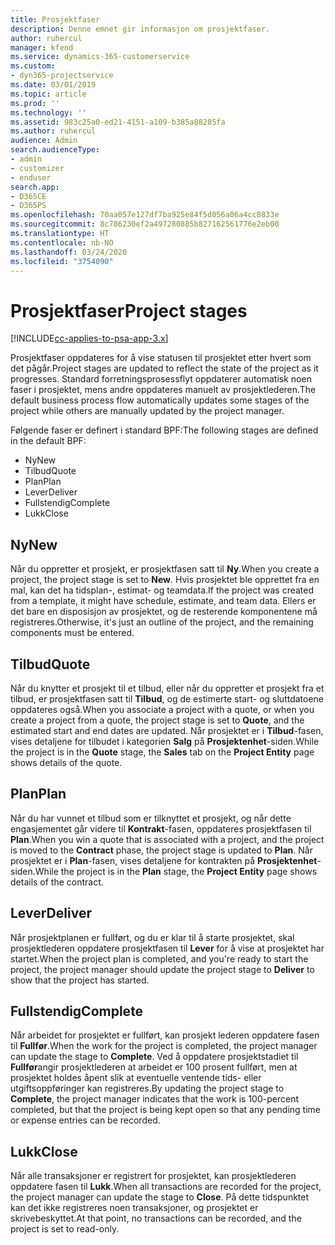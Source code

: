 ```yaml
---
title: Prosjektfaser
description: Denne emnet gir informasjon om prosjektfaser.
author: ruhercul
manager: kfend
ms.service: dynamics-365-customerservice
ms.custom:
- dyn365-projectservice
ms.date: 03/01/2019
ms.topic: article
ms.prod: ''
ms.technology: ''
ms.assetid: 983c25a0-ed21-4151-a109-b385a88285fa
ms.author: ruhercul
audience: Admin
search.audienceType:
- admin
- customizer
- enduser
search.app:
- D365CE
- D365PS
ms.openlocfilehash: 70aa057e127df7ba925e84f5d056a06a4cc8833e
ms.sourcegitcommit: 8c786230ef2a497280885b827162561776e2eb00
ms.translationtype: HT
ms.contentlocale: nb-NO
ms.lasthandoff: 03/24/2020
ms.locfileid: "3754090"
---
```

# <a name="project-stages"></a><span data-ttu-id="2d181-103">Prosjektfaser</span><span class="sxs-lookup"><span data-stu-id="2d181-103">Project stages</span></span> 

[!INCLUDE[cc-applies-to-psa-app-3.x](../includes/cc-applies-to-psa-app-3x.md)]

<span data-ttu-id="2d181-104">Prosjektfaser oppdateres for å vise statusen til prosjektet etter hvert som det pågår.</span><span class="sxs-lookup"><span data-stu-id="2d181-104">Project stages are updated to reflect the state of the project as it progresses.</span></span> <span data-ttu-id="2d181-105">Standard forretningsprosessflyt oppdaterer automatisk noen faser i prosjektet, mens andre oppdateres manuelt av prosjektlederen.</span><span class="sxs-lookup"><span data-stu-id="2d181-105">The default business process flow automatically updates some stages of the project while others are manually updated by the project manager.</span></span> 

<span data-ttu-id="2d181-106">Følgende faser er definert i standard BPF:</span><span class="sxs-lookup"><span data-stu-id="2d181-106">The following stages are defined in the default BPF:</span></span>

- <span data-ttu-id="2d181-107">Ny</span><span class="sxs-lookup"><span data-stu-id="2d181-107">New</span></span>
- <span data-ttu-id="2d181-108">Tilbud</span><span class="sxs-lookup"><span data-stu-id="2d181-108">Quote</span></span>
- <span data-ttu-id="2d181-109">Plan</span><span class="sxs-lookup"><span data-stu-id="2d181-109">Plan</span></span>
- <span data-ttu-id="2d181-110">Lever</span><span class="sxs-lookup"><span data-stu-id="2d181-110">Deliver</span></span>
- <span data-ttu-id="2d181-111">Fullstendig</span><span class="sxs-lookup"><span data-stu-id="2d181-111">Complete</span></span>
- <span data-ttu-id="2d181-112">Lukk</span><span class="sxs-lookup"><span data-stu-id="2d181-112">Close</span></span> 

## <a name="new"></a><span data-ttu-id="2d181-113">Ny</span><span class="sxs-lookup"><span data-stu-id="2d181-113">New</span></span>

<span data-ttu-id="2d181-114">Når du oppretter et prosjekt, er prosjektfasen satt til **Ny**.</span><span class="sxs-lookup"><span data-stu-id="2d181-114">When you create a project, the project stage is set to **New**.</span></span> <span data-ttu-id="2d181-115">Hvis prosjektet ble opprettet fra en mal, kan det ha tidsplan-, estimat- og teamdata.</span><span class="sxs-lookup"><span data-stu-id="2d181-115">If the project was created from a template, it might have schedule, estimate, and team data.</span></span> <span data-ttu-id="2d181-116">Ellers er det bare en disposisjon av prosjektet, og de resterende komponentene må registreres.</span><span class="sxs-lookup"><span data-stu-id="2d181-116">Otherwise, it's just an outline of the project, and the remaining components must be entered.</span></span>

## <a name="quote"></a><span data-ttu-id="2d181-117">Tilbud</span><span class="sxs-lookup"><span data-stu-id="2d181-117">Quote</span></span>

<span data-ttu-id="2d181-118">Når du knytter et prosjekt til et tilbud, eller når du oppretter et prosjekt fra et tilbud, er prosjektfasen satt til **Tilbud**, og de estimerte start- og sluttdatoene oppdateres også.</span><span class="sxs-lookup"><span data-stu-id="2d181-118">When you associate a project with a quote, or when you create a project from a quote, the project stage is set to **Quote**, and the estimated start and end dates are updated.</span></span> <span data-ttu-id="2d181-119">Når prosjektet er i **Tilbud**-fasen, vises detaljene for tilbudet i kategorien **Salg** på **Prosjektenhet**-siden.</span><span class="sxs-lookup"><span data-stu-id="2d181-119">While the project is in the **Quote** stage, the **Sales** tab on the **Project Entity** page shows details of the quote.</span></span>

## <a name="plan"></a><span data-ttu-id="2d181-120">Plan</span><span class="sxs-lookup"><span data-stu-id="2d181-120">Plan</span></span>

<span data-ttu-id="2d181-121">Når du har vunnet et tilbud som er tilknyttet et prosjekt, og når dette engasjementet går videre til **Kontrakt**-fasen, oppdateres prosjektfasen til **Plan**.</span><span class="sxs-lookup"><span data-stu-id="2d181-121">When you win a quote that is associated with a project, and the project is moved to the **Contract** phase, the project stage is updated to **Plan**.</span></span> <span data-ttu-id="2d181-122">Når prosjektet er i **Plan**-fasen, vises detaljene for kontrakten på **Prosjektenhet**-siden.</span><span class="sxs-lookup"><span data-stu-id="2d181-122">While the project is in the **Plan** stage, the **Project Entity** page shows details of the contract.</span></span>

## <a name="deliver"></a><span data-ttu-id="2d181-123">Lever</span><span class="sxs-lookup"><span data-stu-id="2d181-123">Deliver</span></span>

<span data-ttu-id="2d181-124">Når prosjektplanen er fullført, og du er klar til å starte prosjektet, skal prosjektlederen oppdatere prosjektfasen til **Lever** for å vise at prosjektet har startet.</span><span class="sxs-lookup"><span data-stu-id="2d181-124">When the project plan is completed, and you're ready to start the project, the project manager should update the project stage to **Deliver** to show that the project has started.</span></span>

## <a name="complete"></a><span data-ttu-id="2d181-125">Fullstendig</span><span class="sxs-lookup"><span data-stu-id="2d181-125">Complete</span></span> 

<span data-ttu-id="2d181-126">Når arbeidet for prosjektet er fullført, kan prosjekt lederen oppdatere fasen til **Fullfør**.</span><span class="sxs-lookup"><span data-stu-id="2d181-126">When the work for the project is completed, the project manager can update the stage to **Complete**.</span></span> <span data-ttu-id="2d181-127">Ved å oppdatere prosjektstadiet til **Fullfør**angir prosjektlederen at arbeidet er 100 prosent fullført, men at prosjektet holdes åpent slik at eventuelle ventende tids- eller utgiftsoppføringer kan registreres.</span><span class="sxs-lookup"><span data-stu-id="2d181-127">By updating the project stage to **Complete**, the project manager indicates that the work is 100-percent completed, but that the project is being kept open so that any pending time or expense entries can be recorded.</span></span>

## <a name="close"></a><span data-ttu-id="2d181-128">Lukk</span><span class="sxs-lookup"><span data-stu-id="2d181-128">Close</span></span>

<span data-ttu-id="2d181-129">Når alle transaksjoner er registrert for prosjektet, kan prosjektlederen oppdatere fasen til **Lukk**.</span><span class="sxs-lookup"><span data-stu-id="2d181-129">When all transactions are recorded for the project, the project manager can update the stage to **Close**.</span></span> <span data-ttu-id="2d181-130">På dette tidspunktet kan det ikke registreres noen transaksjoner, og prosjektet er skrivebeskyttet.</span><span class="sxs-lookup"><span data-stu-id="2d181-130">At that point, no transactions can be recorded, and the project is set to read-only.</span></span>
